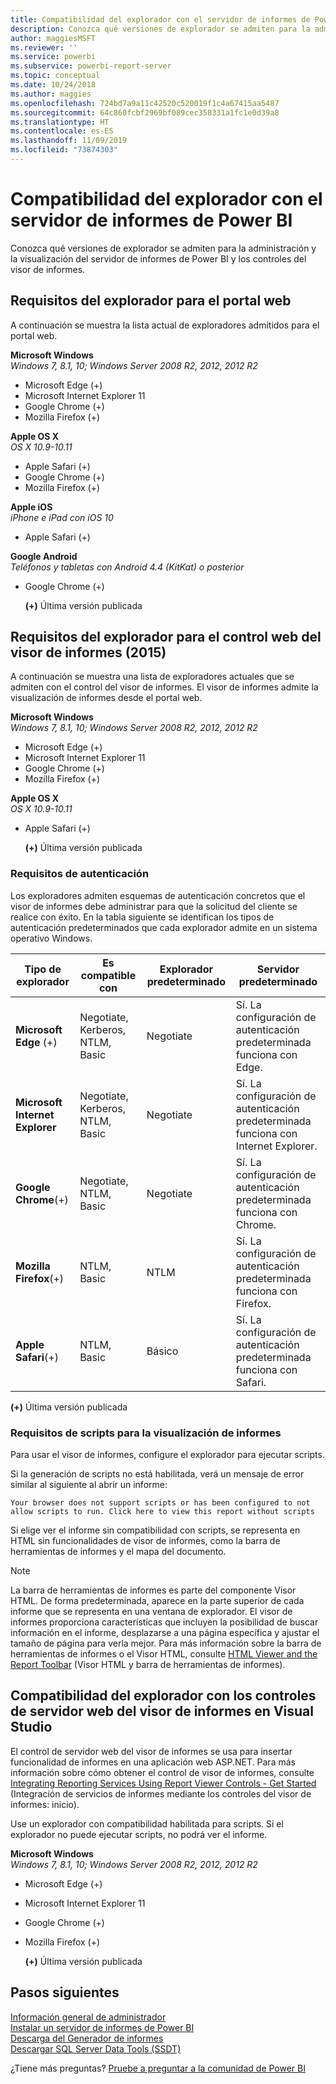 ```yaml
---
title: Compatibilidad del explorador con el servidor de informes de Power BI
description: Conozca qué versiones de explorador se admiten para la administración y la visualización del servidor de informes de Power BI y los controles del visor de informes.
author: maggiesMSFT
ms.reviewer: ''
ms.service: powerbi
ms.subservice: powerbi-report-server
ms.topic: conceptual
ms.date: 10/24/2018
ms.author: maggies
ms.openlocfilehash: 724bd7a9a11c42520c520019f1c4a67415aa5487
ms.sourcegitcommit: 64c860fcbf2969bf089cec358331a1fc1e0d39a8
ms.translationtype: HT
ms.contentlocale: es-ES
ms.lasthandoff: 11/09/2019
ms.locfileid: "73874303"
---
```

# <a name="browser-support-for-power-bi-report-server"></a>Compatibilidad del explorador con el servidor de informes de Power BI
Conozca qué versiones de explorador se admiten para la administración y la visualización del servidor de informes de Power BI y los controles del visor de informes.

## <a name="browser-requirements-for-the-web-portal"></a>Requisitos del explorador para el portal web
A continuación se muestra la lista actual de exploradores admitidos para el portal web.

**Microsoft Windows**  
*Windows 7, 8.1, 10; Windows Server 2008 R2, 2012, 2012 R2*

* Microsoft Edge (+)
* Microsoft Internet Explorer 11
* Google Chrome (+)
* Mozilla Firefox (+)

**Apple OS X**  
*OS X 10.9-10.11*

* Apple Safari (+)
* Google Chrome (+)
* Mozilla Firefox (+)

**Apple iOS**  
*iPhone e iPad con iOS 10*

* Apple Safari (+)

**Google Android**  
*Teléfonos y tabletas con Android 4.4 (KitKat) o posterior*

* Google Chrome (+)
  
  **(+)**  Última versión publicada

## <a name="browser-requirements-for-the-report-viewer-web-control-2015"></a>Requisitos del explorador para el control web del visor de informes (2015)
A continuación se muestra una lista de exploradores actuales que se admiten con el control del visor de informes. El visor de informes admite la visualización de informes desde el portal web.

**Microsoft Windows**  
*Windows 7, 8.1, 10; Windows Server 2008 R2, 2012, 2012 R2*

* Microsoft Edge (+)
* Microsoft Internet Explorer 11
* Google Chrome (+)
* Mozilla Firefox (+)

**Apple OS X**  
*OS X 10.9-10.11*

* Apple Safari (+)
  
  **(+)**  Última versión publicada

### <a name="authentication-requirements"></a>Requisitos de autenticación
Los exploradores admiten esquemas de autenticación concretos que el visor de informes debe administrar para que la solicitud del cliente se realice con éxito. En la tabla siguiente se identifican los tipos de autenticación predeterminados que cada explorador admite en un sistema operativo Windows.

| **Tipo de explorador** | **Es compatible con** | **Explorador predeterminado** | **Servidor predeterminado** |
| --- | --- | --- | --- |
| **Microsoft Edge** (+) |Negotiate, Kerberos, NTLM, Basic |Negotiate |Sí. La configuración de autenticación predeterminada funciona con Edge. |
| **Microsoft Internet Explorer** |Negotiate, Kerberos, NTLM, Basic |Negotiate |Sí. La configuración de autenticación predeterminada funciona con Internet Explorer. |
| **Google Chrome**(+) |Negotiate, NTLM, Basic |Negotiate |Sí. La configuración de autenticación predeterminada funciona con Chrome. |
| **Mozilla Firefox**(+) |NTLM, Basic |NTLM |Sí. La configuración de autenticación predeterminada funciona con Firefox. |
| **Apple Safari**(+) |NTLM, Basic |Básico |Sí. La configuración de autenticación predeterminada funciona con Safari. |

 **(+)**  Última versión publicada

### <a name="script-requirements-for-viewing-reports"></a>Requisitos de scripts para la visualización de informes
Para usar el visor de informes, configure el explorador para ejecutar scripts.

Si la generación de scripts no está habilitada, verá un mensaje de error similar al siguiente al abrir un informe:

```
Your browser does not support scripts or has been configured to not allow scripts to run. Click here to view this report without scripts
```

 Si elige ver el informe sin compatibilidad con scripts, se representa en HTML sin funcionalidades de visor de informes, como la barra de herramientas de informes y el mapa del documento.

> [!NOTE]
> La barra de herramientas de informes es parte del componente Visor HTML. De forma predeterminada, aparece en la parte superior de cada informe que se representa en una ventana de explorador. El visor de informes proporciona características que incluyen la posibilidad de buscar información en el informe, desplazarse a una página específica y ajustar el tamaño de página para verla mejor. Para más información sobre la barra de herramientas de informes o el Visor HTML, consulte [HTML Viewer and the Report Toolbar](https://docs.microsoft.com/sql/reporting-services/html-viewer-and-the-report-toolbar) (Visor HTML y barra de herramientas de informes).
> 
> 

## <a name="browser-support-for-report-viewer-web-server-controls-in-visual-studio"></a>Compatibilidad del explorador con los controles de servidor web del visor de informes en Visual Studio
El control de servidor web del visor de informes se usa para insertar funcionalidad de informes en una aplicación web ASP.NET. Para más información sobre cómo obtener el control de visor de informes, consulte [Integrating Reporting Services Using Report Viewer Controls - Get Started](https://docs.microsoft.com/sql/reporting-services/application-integration/integrating-reporting-services-using-reportviewer-controls-get-started) (Integración de servicios de informes mediante los controles del visor de informes: inicio).

Use un explorador con compatibilidad habilitada para scripts. Si el explorador no puede ejecutar scripts, no podrá ver el informe.

**Microsoft Windows**  
*Windows 7, 8.1, 10; Windows Server 2008 R2, 2012, 2012 R2*

* Microsoft Edge (+)
* Microsoft Internet Explorer 11
* Google Chrome (+)
* Mozilla Firefox (+)
  
  **(+)**  Última versión publicada

## <a name="next-steps"></a>Pasos siguientes
[Información general de administrador](admin-handbook-overview.md)  
[Instalar un servidor de informes de Power BI](install-report-server.md)  
[Descarga del Generador de informes](https://www.microsoft.com/download/details.aspx?id=53613)  
[Descargar SQL Server Data Tools (SSDT)](https://go.microsoft.com/fwlink/?LinkID=616714)

¿Tiene más preguntas? [Pruebe a preguntar a la comunidad de Power BI](https://community.powerbi.com/)

